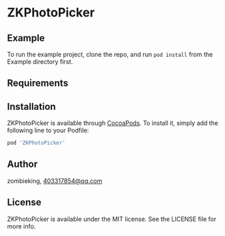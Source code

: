 # ZKPhotoPicker

## Example

To run the example project, clone the repo, and run `pod install` from the Example directory first.

## Requirements

## Installation

ZKPhotoPicker is available through [CocoaPods](https://cocoapods.org). To install
it, simply add the following line to your Podfile:

```ruby
pod 'ZKPhotoPicker'
```

## Author

zombieking, 403317854@qq.com

## License

ZKPhotoPicker is available under the MIT license. See the LICENSE file for more info.
